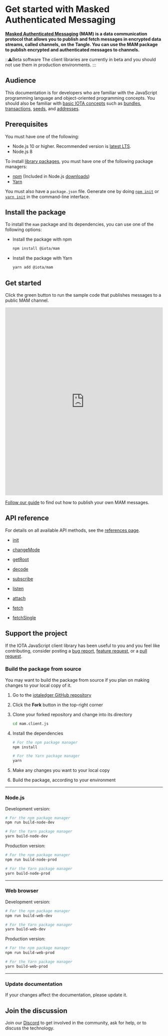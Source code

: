# Get started with Masked Authenticated Messaging

**[Masked Authenticated Messaging](root://getting-started/0.1/transactions/masked-authenticated-messaging.md) (MAM) is a data communication protocol that allows you to publish and fetch messages in encrypted data streams, called channels, on the Tangle. You can use the MAM package to publish encrypted and authenticated messages to channels.**

:::warning:Beta software
The client libraries are currently in beta and you should not use them in production environments.
:::

## Audience

This documentation is for developers who are familiar with the JavaScript programming language and object-oriented programming concepts. You should also be familiar with [basic IOTA concepts](root://getting-started/0.1/introduction/overview.md) such as [bundles](root://getting-started/0.1/transactions/bundles.md), [transactions](root://getting-started/0.1/transactions/transactions.md), [seeds](root://getting-started/0.1/clients/seeds.md), and [addresses](root://getting-started/0.1/clients/addresses.md).

## Prerequisites

You must have one of the following:

- Node.js 10 or higher. Recommended version is [latest LTS](https://nodejs.org/en/download/).
- Node.js 8

To install [library packages](https://www.npmjs.com/org/iota), you must have one of the following package managers:

- [npm](https://www.npmjs.com/) (Included in Node.js [downloads](https://nodejs.org/en/download/))
- [Yarn](https://yarnpkg.com/)

You must also have a `package.json` file. Generate one by doing [`npm init`](https://docs.npmjs.com/cli/init) or [`yarn init`](https://yarnpkg.com/lang/en/docs/cli/init/) in the command-line interface.

## Install the package

To install the `mam` package and its dependencies, you can use one of the following options:

- Install the package with npm
    ```bash
    npm install @iota/mam
    ```
- Install the package with Yarn
    ```bash
    yarn add @iota/mam
    ```

## Get started

Click the green button to run the sample code that publishes messages to a public MAM channel.

<iframe height="600px" width="100%" src="https://repl.it/@jake91/MAM-public?lite=true" scrolling="no" frameborder="no" allowtransparency="true" allowfullscreen="true" sandbox="allow-forms allow-pointer-lock allow-popups allow-same-origin allow-scripts allow-modals"></iframe>

[Follow our guide](../how-to-guides/create-public-channel.md) to find out how to publish your own MAM messages.

## API reference

For details on all available API methods, see the [references page](../references/api-reference.md).

- [init](../references/api-reference.md#init)

- [changeMode](../references/api-reference.md#changeMode)

- [getRoot](../references/api-reference.md#getRoot)

- [decode](../references/api-reference.md#decode)

- [subscribe](../references/api-reference.md#subscribe)

- [listen](../references/api-reference.md#listen)

- [attach](../references/api-reference.md#attach)

- [fetch](../references/api-reference.md#fetch)

- [fetchSingle](../references/api-reference.md#fetchSingle)


## Support the project

If the IOTA JavaScript client library has been useful to you and you feel like contributing, consider posting a [bug report](https://github.com/iotaledger/mam.client.js/issues/new), [feature request](https://github.com/iotaledger/mam.client.js/issues/new), or a [pull request](https://github.com/iotaledger/mam.client.js/pulls/).  

### Build the package from source

You may want to build the package from source if you plan on making changes to your local copy of it. 

1. Go to the [iotaledger GitHub repository](https://github.com/iotaledger/mam.client.js)

2. Click the **Fork** button in the top-right corner

3. Clone your forked repository and change into its directory

    ```bash
    cd mam.client.js
    ```

4. Install the dependencies

    ```bash
    # For the npm package manager
    npm install

    # For the Yarn package manager
    yarn
    ```

5. Make any changes you want to your local copy

6. Build the package, according to your environment

--------------------
### Node.js

Development version:

```bash
# For the npm package manager
npm run build-node-dev

# For the Yarn package manager
yarn build-node-dev
```

Production version:

```bash
# For the npm package manager
npm run build-node-prod

# For the Yarn package manager
yarn build-node-prod
```
---
### Web browser
Development version:

```bash
# For the npm package manager
npm run build-web-dev

# For the Yarn package manager
yarn build-web-dev
```

Production version:

```bash
# For the npm package manager
npm run build-web-prod

# For the Yarn package manager
yarn build-web-prod
```
--------------------

### Update documentation

If your changes affect the documentation, please update it.

## Join the discussion

Join our [Discord](https://discord.iota.org) to get involved in the community, ask for help, or to discuss the technology.
